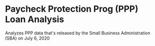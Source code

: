 # Paycheck Protection Prog (PPP) Loan Analysis
 Analyzes PPP data that's released by the Small Business Administration (SBA) on July 6, 2020
